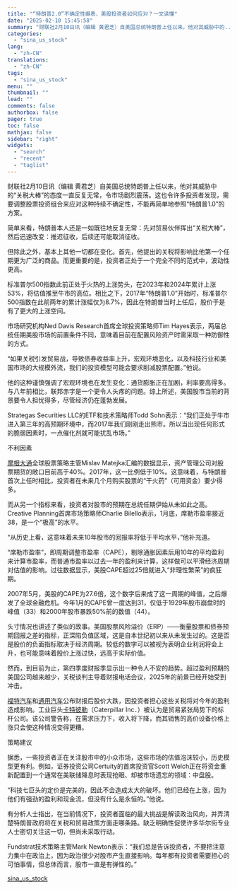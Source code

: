 ```yaml
---
title: "“特朗普2.0”不确定性爆表，美股投资者如何应对？一文读懂"
date: "2025-02-10 15:45:58"
summary: "财联社2月10日讯（编辑 黄君芝）自美国总统特朗普上任以来，他对其威胁中的..."
categories:
  - "sina_us_stock"
lang:
  - "zh-CN"
translations:
  - "zh-CN"
tags:
  - "sina_us_stock"
menu: ""
thumbnail: ""
lead: ""
comments: false
authorbox: false
pager: true
toc: false
mathjax: false
sidebar: "right"
widgets:
  - "search"
  - "recent"
  - "taglist"
---
```


财联社2月10日讯（编辑 黄君芝）自美国总统特朗普上任以来，他对其威胁中的“关税大棒”的态度一直反复无常，令市场剧烈震荡。这也令许多投资者发现，需要调整股票投资组合来应对这种持续不确定性，不能再简单地参照“特朗普1.0”的方案。

简单来看，特朗普本人还是一如既往地反复无常：先对贸易伙伴挥出“关税大棒”，然后迅速改变：推迟征收，后续还可能取消征收。

但除此之外，基本上其他一切都在变化。首先，他提出的关税将影响比他第一个任期更为广泛的商品。而更重要的是，投资者正处于一个完全不同的范式中，波动性更高。

标准普尔500指数此前正处于火热的上涨势头，在2023年和2024年累计上涨53%，将估值推至牛市的高位。相比之下，2017年“特朗普1.0”开始时，标准普尔500指数在此前两年的累计涨幅仅为8.7%，因此在特朗普当时上任后，股价于是有了更大的上涨空间。

市场研究机构Ned Davis Research首席全球投资策略师Tim Hayes表示，两届总统任期美股市场的前置条件不同，意味着目前在配置风险资产时需采取一种防御性的方式。

“如果关税引发贸易战，导致债券收益率上升，宏观环境恶化，以及科技行业和美国市场的大规模外流，我们的投资模型可能会要求削减股票配置。”他说。

他的这种谨慎强调了宏观环境也在发生变化：通货膨胀正在加剧，利率要高得多。与八年前相比，联邦赤字是一个更令人头疼的问题。综上所述，美国股市当前的背景要令人担忧得多，尽管经济仍在蓬勃发展。

Strategas Securities LLC的ETF和技术策略师Todd Sohn表示：“我们正处于牛市进入第三年的高预期环境中，而2017年我们刚刚走出熊市。所以当出现任何形式的脆弱因素时，一点催化剂就可能扰乱市场。”

不利因素

[摩根大通](https://stock.finance.sina.com.cn/usstock/quotes/JPM.html)全球股票策略主管Mislav Matejka汇编的数据显示，资产管理公司对股票期货的敞口目前高于40%。2017年，这一比例低于10%。这意味着，与特朗普首次上任时相比，投资者在未来几个月购买股票的“干火药”（可用资金）要少得多。

而从另一个指标来看，投资者对股市的预期在总统任期伊始从未如此之高。Creative Planning首席市场策略师Charlie Bilello表示，1月底，席勒市盈率接近38，是一个“极高”的水平。

“从历史上看，这意味着未来10年股市的回报率将低于平均水平，”他补充道。

“席勒市盈率”，即周期调整市盈率（CAPE），剔除通胀因素后用10年的平均盈利来计算市盈率，而普通市盈率以过去一年的盈利来计算，这样做可以平滑经济周期对估值的影响。过往数据显示，美股CAPE超过25倍就进入“非理性繁荣”的疯狂期。

2007年5月，美股的CAPE为27.6倍，这个数字后来成了这一周期的峰值，之后爆发了全球金融危机。今年1月的CAPE曾一度达到31，仅低于1929年股市崩盘时的峰值（33）和2000年股市暴跌50%前的数值（44）。

头寸情况也讲述了类似的故事。美国股票风险溢价（ERP）——衡量股票和债券预期回报之差的指标，正深陷负值区域，这是自本世纪初以来从未发生过的。这是否是股价的负面指标取决于经济周期。较低的数字可以被视为表明企业利润将会上升，也可能意味着股价上涨过快，远高于实际价值。

然而，到目前为止，第四季度财报季显示出一种令人不安的趋势。超过盈利预期的美国公司越来越少，关税谈判主导着财报电话会议，2025年的前景已经开始受到冲击。

[福特汽车](https://stock.finance.sina.com.cn/usstock/quotes/F.html)和[通用汽车](https://stock.finance.sina.com.cn/usstock/quotes/GM.html)公布财报后股价大跌，因投资者担心这些关税将对今年的盈利造成影响。工业巨头[卡特彼勒](https://stock.finance.sina.com.cn/usstock/quotes/CAT.html)（Caterpillar Inc．）被认为是贸易紧张局势下的标杆公司。该公司警告称，在需求压力下，收入将下降，而其销售的高价设备价格上涨只会使这种情况变得更糟。

策略建议

据悉，一些投资者正在关注股市中的小众市场，这些市场的估值泡沫较小，历史模型更有利。例如，证券投资公司Certuity的首席投资官Scott Welch正在将资金重新配置到一个通常在美联储降息时表现抢眼、却被市场遗忘的领域：中盘股。

“科技七巨头的定价是完美的，因此不会造成太大的破坏。他们已经在上涨，因为他们有强劲的盈利和现金流，但没有什么是永恒的。”他说。

有分析人士指出，在当前情况下，投资者面临的最大挑战是解读政治风向，并弄清楚特朗普政府将在关税和贸易政策方面走哪条路。缺乏明确性促使许多华尔街专业人士密切关注这一切，但尚未采取行动。

Fundstrat技术策略主管Mark Newton表示：“我们总是告诉投资者，不要把注意力集中在政治上，因为政治很少对股市产生直接影响。每年都有投资者需要担心的可怕事情，但总体而言，股市一直是有弹性的。”

[sina_us_stock](https://finance.sina.com.cn/stock/usstock/c/2025-02-10/doc-ineiytxa4157244.shtml)
